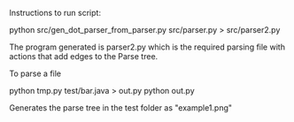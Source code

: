 Instructions to run script:

python src/gen_dot_parser_from_parser.py src/parser.py > src/parser2.py

The program generated is parser2.py which is the required parsing file with actions that add edges to the Parse tree.

To parse a file

python tmp.py test/bar.java > out.py
python out.py

Generates the parse tree in the test folder as "example1.png"
